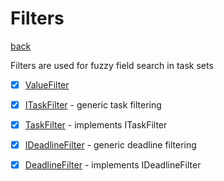 # Filters
[back](../PlanumModel.md)

Filters are used for fuzzy field search in task sets

- [x] [ValueFilter](./ValueFilter/ValueFilter.md)

- [x] [ITaskFilter](./ITaskFilter.cs) - generic task filtering
- [x] [TaskFilter](./TaskFilter.cs) - implements ITaskFilter
- [x] [IDeadlineFilter](./IDeadlineFilter.cs) - generic deadline filtering
- [x] [DeadlineFilter](./IDeadlineFilter) - implements IDeadlineFilter
